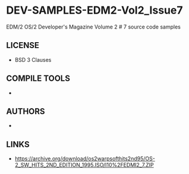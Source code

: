 # DEV-SAMPLES-EDM2-Vol2_Issue7
EDM/2 OS/2 Developer's Magazine Volume 2 # 7 source code samples

## LICENSE
* BSD 3 Clauses

## COMPILE TOOLS
* 
 
## AUTHORS
* 

## LINKS
* https://archive.org/download/os2warpsofthits2nd95/OS-2_SW_HITS_2ND_EDITION_1995.ISO/I10%2FEDMI2_7.ZIP
